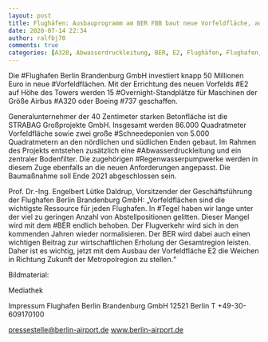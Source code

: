 ```yaml
---
layout: post
title: Flughäfen: Ausbauprogramm am BER FBB baut neue Vorfeldfläche, aus Berliner Flughäfen
date: 2020-07-14 22:34
author: ralfbj70
comments: true
categories: [A320, Abwasserdruckleitung, BER, E2, Flughäfen, Flughafen, Overnight, Regenwasserpumpwerke, Schneedeponien, Tegel, Vorfeldflächen]
---
```

Die #Flughafen Berlin Brandenburg GmbH investiert knapp 50 Millionen Euro in neue #Vorfeldflächen. Mit der Errichtung des neuen Vorfelds #E2 auf Höhe des Towers werden 15 #Overnight-Standplätze für Maschinen der Größe Airbus #A320 oder Boeing #737 geschaffen.

Generalunternehmer der 40 Zentimeter starken Betonfläche ist die STRABAG Großprojekte GmbH. Insgesamt werden 86.000 Quadratmeter Vorfeldfläche sowie zwei große #Schneedeponien von 5.000 Quadratmetern an den nördlichen und südlichen Enden gebaut. Im Rahmen des Projekts entstehen zusätzlich eine #Abwasserdruckleitung und ein zentraler Bodenfilter. Die zugehörigen #Regenwasserpumpwerke werden in diesem Zuge ebenfalls an die neuen Anforderungen angepasst. Die Baumaßnahme soll Ende 2021 abgeschlossen sein.

Prof. Dr.-Ing. Engelbert Lütke Daldrup, Vorsitzender der Geschäftsführung der Flughafen Berlin Brandenburg GmbH: „Vorfeldflächen sind die wichtigste Ressource für jeden Flughafen. In #Tegel haben wir lange unter der viel zu geringen Anzahl von Abstellpositionen gelitten. Dieser Mangel wird mit dem #BER endlich behoben. Der Flugverkehr wird sich in den kommenden Jahren wieder normalisieren. Der BER wird dabei auch einen wichtigen Beitrag zur wirtschaftlichen Erholung der Gesamtregion leisten. Daher ist es wichtig, jetzt mit dem Ausbau der Vorfeldfläche E2 die Weichen in Richtung Zukunft der Metropolregion zu stellen.“

Bildmaterial:

Mediathek


Impressum
Flughafen Berlin Brandenburg GmbH
12521 Berlin
T +49-30-609170100

pressestelle@berlin-airport.de
www.berlin-airport.de
